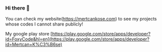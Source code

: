 ### Hi there 👋

You can check my website(https://mertcankose.com) to see my projects whose codes I cannot share publicly!

My google play store [https://play.google.com/store/apps/developer?id=FoxyCode&hl=en](https://play.google.com/store/apps/developer?id=Mertcan+K%C3%B6se)
